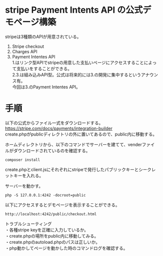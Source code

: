 # stripe Payment Intents API の公式デモページ構築
stripeは3種類のAPIが用意されている。  
1. Stripe checkout  
2. Charges API  
3. Payment Intentes API  
1.はリンク型APIでstripeの用意した支払いページにアクセスすることによって支払いをすることができる。  
2.3.は組み込みAPI型。公式は将来的には3.の開発に集中するというアナウンス有。  
今回は3.のPayment Intentes API。  

# 手順
以下の公式からファイル一式をダウンロードする。  
https://stripe.com/docs/payments/integration-builder  
create.phpがpublicディレクトリの外に置いてあるので、public内に移動する。  

ホームディレクトリから、以下のコマンドでサーバーを建てて、venderファイルがダウンロードされているのを確認する。
```
composer install
```
create.phpとclient.jsにそれぞれにstripeで発行したパブリックキーとシークレットキーを入れる。  

サーバーを動かす。
```
php -S 127.0.0.1:4242 -docroot=public
```
以下にアクセスするとデモページを表示することができる。
```
http://localhost:4242/public/checkout.html
```
トラブルシューティング  
・各種stripe keyを正確に入力しているか。  
・create.phpの場所をpublic内に移動してみる。  
・create.phpのautoload.phpのパスは正しいか。  
・php動かしてページを動かした時のコマンドログを確認する。  
